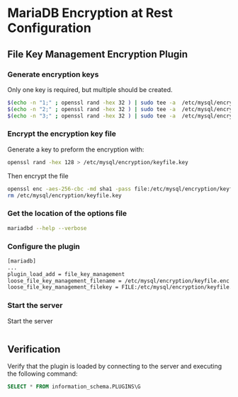 # MariaDB Encryption at Rest Configuration

## File Key Management Encryption Plugin

### Generate encryption keys
Only one key is required, but multiple should be created.

```sh
$(echo -n "1;" ; openssl rand -hex 32 ) | sudo tee -a  /etc/mysql/encryption/keyfile
$(echo -n "2;" ; openssl rand -hex 32 ) | sudo tee -a  /etc/mysql/encryption/keyfile
$(echo -n "3;" ; openssl rand -hex 32 ) | sudo tee -a  /etc/mysql/encryption/keyfile
```

### Encrypt the encryption key file
Generate a key to preform the encryption with:
```sh
openssl rand -hex 128 > /etc/mysql/encryption/keyfile.key
```
Then encrypt the file
```sh
openssl enc -aes-256-cbc -md sha1 -pass file:/etc/mysql/encryption/keyfile.key -in /etc/mysql/encryption/keyfile -out /etc/mysql/encryption/keyfile.enc
rm /etc/mysql/encryption/keyfile.key
```

### Get the location of the options file
```sh 
mariadbd --help --verbose
```

### Configure the plugin
```sh
[mariadb]
...
plugin_load_add = file_key_management
loose_file_key_management_filename = /etc/mysql/encryption/keyfile.enc
loose_file_key_management_filekey = FILE:/etc/mysql/encryption/keyfile.key
```

### Start the server
Start the server
```sh

```

## Verification
Verify that the plugin is loaded by connecting to the server and executing the following command:

```sql
SELECT * FROM information_schema.PLUGINS\G
```
